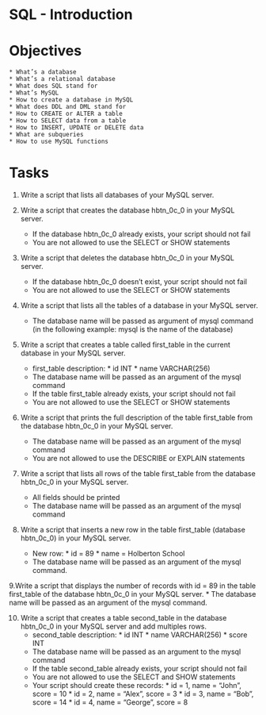 # SQL - Introduction

# Objectives 
    * What’s a database
    * What’s a relational database
    * What does SQL stand for
    * What’s MySQL
    * How to create a database in MySQL
    * What does DDL and DML stand for
    * How to CREATE or ALTER a table
    * How to SELECT data from a table
    * How to INSERT, UPDATE or DELETE data
    * What are subqueries
    * How to use MySQL functions

# Tasks
1. Write a script that lists all databases of your MySQL server.

2. Write a script that creates the database hbtn_0c_0 in your MySQL server.
    * If the database hbtn_0c_0 already exists, your script should not fail
    * You are not allowed to use the SELECT or SHOW statements

3. Write a script that deletes the database hbtn_0c_0 in your MySQL server.
    * If the database hbtn_0c_0 doesn’t exist, your script should not fail
    * You are not allowed to use the SELECT or SHOW statements

4. Write a script that lists all the tables of a database in your MySQL server.
    * The database name will be passed as argument of mysql command (in the following example: mysql is the name of the database)

5. Write a script that creates a table called first_table in the current database in your MySQL server.
    * first_table description:
            * id INT
            * name VARCHAR(256)
    * The database name will be passed as an argument of the mysql command
    * If the table first_table already exists, your script should not fail
    * You are not allowed to use the SELECT or SHOW statements

6. Write a script that prints the full description of the table first_table from the database hbtn_0c_0 in your MySQL server.
    * The database name will be passed as an argument of the mysql command
    * You are not allowed to use the DESCRIBE or EXPLAIN statements

7. Write a script that lists all rows of the table first_table from the database hbtn_0c_0 in your MySQL server.
    * All fields should be printed
    * The database name will be passed as an argument of the mysql command

8. Write a script that inserts a new row in the table first_table (database hbtn_0c_0) in your MySQL server.
    * New row:
            * id = 89
            * name = Holberton School
    * The database name will be passed as an argument of the mysql command.

9.Write a script that displays the number of records with id = 89 in the table first_table of the database hbtn_0c_0 in your MySQL server.
    * The database name will be passed as an argument of the mysql command.

10. Write a script that creates a table second_table in the database hbtn_0c_0 in your MySQL server and add multiples rows.
    * second_table description:
            * id INT
            * name VARCHAR(256)
            * score INT
    * The database name will be passed as an argument to the mysql command
    * If the table second_table already exists, your script should not fail
    * You are not allowed to use the SELECT and SHOW statements
    * Your script should create these records:
            * id = 1, name = “John”, score = 10
            * id = 2, name = “Alex”, score = 3
            * id = 3, name = “Bob”, score = 14
            * id = 4, name = “George”, score = 8
